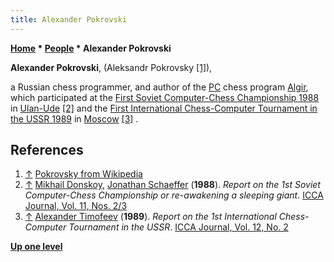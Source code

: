 ```yaml
---
title: Alexander Pokrovski
---
```

**[Home](Home "Home") * [People](People "People") * Alexander Pokrovski**

**Alexander Pokrovski**, (Aleksandr Pokrovsky <a id="cite-note-1" href="#cite-ref-1">[1]</a>),

a Russian chess programmer, and author of the [PC](IBM_PC "IBM PC") chess program [Algir](Algir "Algir"), which participated at the [First Soviet Computer-Chess Championship 1988](First_Soviet_Computer-Chess_Championship_1988 "First Soviet Computer-Chess Championship 1988") in [Ulan-Ude](https://en.wikipedia.org/wiki/Ulan-Ude) <a id="cite-note-2" href="#cite-ref-2">[2]</a> and the [First International Chess-Computer Tournament in the USSR 1989](First_International_Chess-Computer_Tournament_in_the_USSR_1989 "First International Chess-Computer Tournament in the USSR 1989") in [Moscow](https://en.wikipedia.org/wiki/Moscow) <a id="cite-note-3" href="#cite-ref-3">[3]</a> .

## References

1. <a id="cite-ref-1" href="#cite-note-1">↑</a> [Pokrovsky from Wikipedia](https://en.wikipedia.org/wiki/Pokrovsky)
1. <a id="cite-ref-2" href="#cite-note-2">↑</a> [Mikhail Donskoy](Mikhail_Donskoy "Mikhail Donskoy"), [Jonathan Schaeffer](Jonathan_Schaeffer "Jonathan Schaeffer") (**1988**). *Report on the 1st Soviet Computer-Chess Championship or re-awakening a sleeping giant*. [ICCA Journal, Vol. 11, Nos. 2/3](ICGA_Journal#11_23 "ICGA Journal")
1. <a id="cite-ref-3" href="#cite-note-3">↑</a> [Alexander Timofeev](Alexander_Timofeev "Alexander Timofeev") (**1989**). *Report on the 1st International Chess-Computer Tournament in the USSR*. [ICCA Journal, Vol. 12, No. 2](ICGA_Journal#12_2 "ICGA Journal")

**[Up one level](People "People")**

